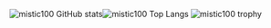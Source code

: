 ![mistic100 GitHub stats](https://github-readme-stats.vercel.app/api?username=mistic100&show_icons=true&theme=github_dark&hide_border=true)![mistic100 Top Langs](https://github-readme-stats.vercel.app/api/top-langs/?username=mistic100&hide=php,smarty,pawn&layout=compact&langs_count=8&theme=github_dark&hide_border=true)
![mistic100 trophy](https://github-profile-trophy.vercel.app/?username=mistic100&column=7&row=1&margin-w=10&theme=darkhub&no-frame=true)
